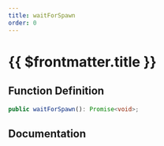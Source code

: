 ```yaml
---
title: waitForSpawn
order: 0
---
```


# {{ $frontmatter.title }}

## Function Definition

```ts
public waitForSpawn(): Promise<void>;
```

## Documentation

<!--@include: ./parts/waitForSpawn.md-->
